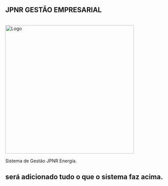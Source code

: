 ## JPNR GESTÃO EMPRESARIAL ##
<br/>
<img src="https://yata-apix-42425440-086d-4950-ac00-0e60f7fc8e29.s3-object.locaweb.com.br/b51366920bef42368141ac3cd1f29e3d.png" alt="Logo" title="JPNR Energia" width="400px">

Sistema de Gestão JPNR Energia.










será adicionado tudo o que o sistema faz acima.
--------------------------------------------------------------------------------------------------------



